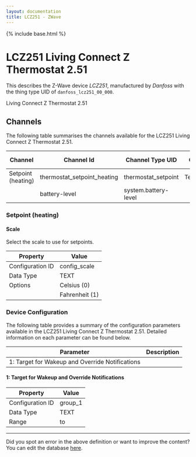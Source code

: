 ```yaml
---
layout: documentation
title: LCZ251 - ZWave
---
```


{% include base.html %}

# LCZ251 Living Connect Z Thermostat 2.51

This describes the Z-Wave device *LCZ251*, manufactured by *Danfoss* with the thing type UID of ```danfoss_lcz251_00_000```. 

Living Connect Z Thermostat 2.51


## Channels
The following table summarises the channels available for the LCZ251 Living Connect Z Thermostat 2.51.

| Channel | Channel Id | Channel Type UID | Category | Item Type |
|---------|------------|------------------|----------|-----------|
| Setpoint (heating) | thermostat_setpoint_heating | thermostat_setpoint | Temperature | Number |
|  | battery-level | system.battery-level |  |  |


### Setpoint (heating)

#### Scale

Select the scale to use for setpoints.


| Property         | Value    |
|------------------|----------|
| Configuration ID | config_scale |
| Data Type        | TEXT || Default Value | 0 |
| Options | Celsius (0) |
|  | Fahrenheit (1) |


### Device Configuration
The following table provides a summary of the configuration parameters available in the LCZ251 Living Connect Z Thermostat 2.51.
Detailed information on each parameter can be found below.

| Parameter   | Description |
|-------------|-------------|
| 1: Target for Wakeup and Override Notifications |  |


#### 1: Target for Wakeup and Override Notifications


| Property         | Value    |
|------------------|----------|
| Configuration ID | group_1 |
| Data Type        | TEXT |
| Range |  to  |


---

Did you spot an error in the above definition or want to improve the content?
You can edit the database [here](http://www.cd-jackson.com/index.php/zwave/zwave-device-database/zwave-device-list/devicesummary/163).
